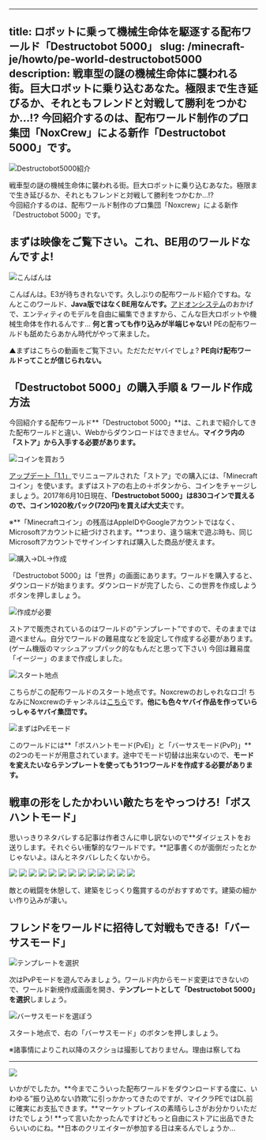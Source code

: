 
---
title: ロボットに乗って機械生命体を駆逐する配布ワールド「Destructobot 5000」
slug: /minecraft-je/howto/pe-world-destructobot5000
description: 戦車型の謎の機械生命体に襲われる街。巨大ロボットに乗り込むあなた。極限まで生き延びるか、それともフレンドと対戦して勝利をつかむか…!?
 今回紹介するのは、配布ワールド制作のプロ集団「NoxCrew」による新作「Destructobot 5000」です。
---

![Destructobot5000紹介](https://cdn-ak.f.st-hatena.com/images/fotolife/s/sasigume/20210208/20210208122637.png)

戦車型の謎の機械生命体に襲われる街。巨大ロボットに乗り込むあなた。極限まで生き延びるか、それともフレンドと対戦して勝利をつかむか…!?  
今回紹介するのは、配布ワールド制作のプロ集団「Noxcrew」による新作「Destructobot 5000」です。

## まずは映像をご覧下さい。これ、BE用のワールドなんですよ!

![こんばんは](https://cdn-ak.f.st-hatena.com/images/fotolife/s/sasigume/20210208/20210208113240.png)

こんばんは。E3が待ちきれないです。久しぶりの配布ワールド紹介ですね。なんとこのワールド、**Java版ではなくBE用なんです。**[アドオンシステム](https://www.napoan.com/addon-qanda-matome/)のおかげで、エンティティのモデルを自由に編集できますから、こんな巨大ロボットや機械生命体を作れるんです… **何と言っても作り込みが半端じゃない!** PEの配布ワールドも舐めたらあかん時代がやって来ました。

▲まずはこちらの動画をご覧下さい。ただただヤバイでしょ? **PE向け配布ワールドってことが信じられない。**

## 「Destructobot 5000」の購入手順 & ワールド作成方法

今回紹介する配布ワールド**「Destructobot 5000」**は、これまで紹介してきた配布ワールドと違い、Webからダウンロードはできません。**マイクラ内の「ストア」から入手する必要があります。**

![コインを買おう](https://cdn-ak.f.st-hatena.com/images/fotolife/s/sasigume/20210208/20210208103755.png)

[アップデート「1.1」](https://www.napoan.com/pe-update-11/)でリニューアルされた「ストア」での購入には、「Minecraftコイン」を使います。まずはストアの右上の＋ボタンから、コインをチャージしましょう。2017年6月10日現在、**「Destructobot 5000」は830コインで買えるので、コイン1020枚パック(720円)を買えば大丈夫**です。

※**「Minecraftコイン」の残高はAppleIDやGoogleアカウントではなく、Microsoftアカウントに紐づけされます。**つまり、違う端末で遊ぶ時も、同じMicrosoftアカウントでサインインすれば購入した商品が使えます。

![購入→DL→作成](https://cdn-ak.f.st-hatena.com/images/fotolife/s/sasigume/20210208/20210208123645.png)

「Destructobot 5000」は「世界」の画面にあります。ワールドを購入すると、ダウンロードが始まります。ダウンロードが完了したら、この世界を作成しようボタンを押しましょう。

![作成が必要](https://cdn-ak.f.st-hatena.com/images/fotolife/s/sasigume/20210208/20210208121825.png)

ストアで販売されているのはワールドの”テンプレート”ですので、そのままでは遊べません。自分でワールドの難易度などを設定して作成する必要があります。(ゲーム機版のマッシュアップパック的なもんだと思って下さい) 今回は難易度「イージー」のままで作成しました。

![スタート地点](https://cdn-ak.f.st-hatena.com/images/fotolife/s/sasigume/20210208/20210208113222.png)

こちらがこの配布ワールドのスタート地点です。Noxcrewのおしゃれなロゴ! ちなみにNoxcrewのチャンネルは[こちら](https://www.youtube.com/channel/UC2o-IioLi5ijTLqwiqC8tdQ)です。**他にも色々ヤバイ作品を作っていらっしゃるヤバイ集団です。**

![まずはPvEモード](https://cdn-ak.f.st-hatena.com/images/fotolife/s/sasigume/20210208/20210208110003.png)

このワールドには**「ボスハントモード(PvE)」と「バーサスモード(PvP)」**の2つのモードが用意されています。途中でモード切替は出来ないので、**モードを変えたいならテンプレートを使ってもう1つワールドを作成する必要があります。**

## 戦車の形をしたかわいい敵たちをやっつけろ!「ボスハントモード」

思いっきりネタバレする記事は作者さんに申し訳ないので**ダイジェストをお送りします。それぐらい衝撃的なワールドです。**記事書くのが面倒だったとかじゃないよ。ほんとネタバレしたくないから。

![](https://cdn-ak.f.st-hatena.com/images/fotolife/s/sasigume/20210208/20210208113227.png) ![](https://cdn-ak.f.st-hatena.com/images/fotolife/s/sasigume/20210208/20210208113231.png) ![](https://cdn-ak.f.st-hatena.com/images/fotolife/s/sasigume/20210208/20210208113237.png) ![](https://cdn-ak.f.st-hatena.com/images/fotolife/s/sasigume/20210208/20210208113245.png) ![](https://cdn-ak.f.st-hatena.com/images/fotolife/s/sasigume/20210208/20210208113249.png) ![](https://cdn-ak.f.st-hatena.com/images/fotolife/s/sasigume/20210208/20210208113253.png) ![](https://cdn-ak.f.st-hatena.com/images/fotolife/s/sasigume/20210208/20210208113257.png) ![](https://cdn-ak.f.st-hatena.com/images/fotolife/s/sasigume/20210208/20210208113301.png) ![](https://cdn-ak.f.st-hatena.com/images/fotolife/s/sasigume/20210208/20210208113310.png) ![](https://cdn-ak.f.st-hatena.com/images/fotolife/s/sasigume/20210208/20210208113315.png) ![](https://cdn-ak.f.st-hatena.com/images/fotolife/s/sasigume/20210208/20210208113322.png) ![](https://cdn-ak.f.st-hatena.com/images/fotolife/s/sasigume/20210208/20210208113306.png) ![](https://cdn-ak.f.st-hatena.com/images/fotolife/s/sasigume/20210208/20210208113326.png)

敵との戦闘を休憩して、建築をじっくり鑑賞するのがおすすめです。建築の細かい作り込みが凄い。

## フレンドをワールドに招待して対戦もできる!「バーサスモード」

![テンプレートを選択](https://cdn-ak.f.st-hatena.com/images/fotolife/s/sasigume/20210208/20210208123008.png)

次はPvPモードを遊んでみましょう。ワールド内からモード変更はできないので、ワールド新規作成画面を開き、**テンプレートとして「Destructobot 5000」を選択**しましょう。

![バーサスモードを選ぼう](https://cdn-ak.f.st-hatena.com/images/fotolife/s/sasigume/20210208/20210208113329.png)

スタート地点で、右の「バーサスモード」のボタンを押しましょう。

※諸事情によりこれ以降のスクショは撮影しておりません。理由は察してね

---

![](https://cdn-ak.f.st-hatena.com/images/fotolife/s/sasigume/20210208/20210208113319.png)

いかがでしたか。**今までこういった配布ワールドをダウンロードする度に、いわゆる”振り込めない詐欺”に引っかかってきたのですが、マイクラPEではDL前に確実にお支払できます。**マーケットプレイスの素晴らしさがお分かりいただけたでしょう! **って言いたかったんですけどもっと自由にストアに出品できたらいいのにね。**日本のクリエイターが参加する日は来るんでしょうか…
